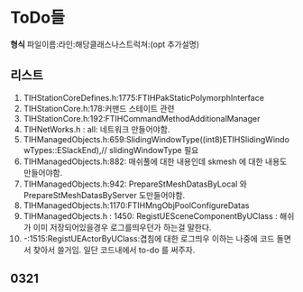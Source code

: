 # ToDo들
**형식**
파일이름:라인:해당클래스나스트럭쳐:(opt 추가설명)
## 리스트
1. TIHStationCoreDefines.h:1775:FTIHPakStaticPolymorphInterface
2. TIHStationCore.h:178:커맨드 스테이트 관련
3. TIHStationCore.h:192:FTIHCommandMethodAdditionalManager
4. TIHNetWorks.h : all: 네트워크 만들어야함.
5. TIHManagedObjects.h:659:SlidingWindowType((int8)ETIHSlidingWindowTypes::ESlackEnd),//	slidingWindowType 필요
6. TIHManagedObjects.h:882: 매쉬풀에 대한 내용인데 skmesh 에 대한 내용도 만들어야함.
7.  TIHManagedObjects.h:942: PrepareStMeshDatasByLocal 와 PrepareStMeshDatasByServer 도만들어야함.
8. TIHManagedObjects.h:1170:FTIHMngObjPoolConfigureDatas
9. TIHManagedObjects.h : 1450: RegistUESceneComponentByUClass : 해쉬가 이미 저장되어있을경우 로그를띄우던가 하는걸 말한다.
10. -:1515:RegistUEActorByUClass:겹침에 대한 로그띄우
이하는 나중에 코드 돌면서 찾아서 쓸거임. 일단 코드내에서 to-do 를 써주자.

## 0321
